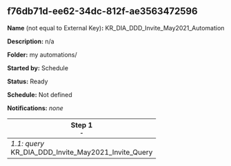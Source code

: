 ## f76db71d-ee62-34dc-812f-ae3563472596

**Name** (not equal to External Key)**:** KR_DIA_DDD_Invite_May2021_Automation

**Description:** n/a

**Folder:** my automations/

**Started by:** Schedule

**Status:** Ready

**Schedule:** Not defined

**Notifications:** _none_


| Step 1<br>_<small>-</small>_ |
| --- |
| _1.1: query_<br>KR_DIA_DDD_Invite_May2021_Invite_Query |
